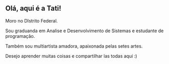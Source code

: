 ## Olá, aqui é a Tati!

Moro no DIstrito Federal.

Sou graduanda em Analise e Desenvolvimento de Sistemas e estudante de programaçâo.

Também sou multiartista amadora, apaixonada pelas setes artes.

Desejo aprender muitas coisas e compartilhar las todas aqui :)
